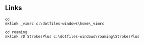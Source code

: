 ## Links
```
cd
mklink _vimrc c:\dotfiles-windows\home\_vimrc
```

```cd
cd roaming
mklink /D StrokesPlus c:\dotfiles-windows\roaming\StrokesPlus
```

